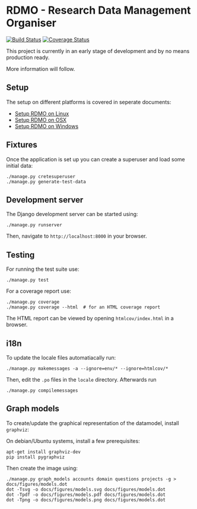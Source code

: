 RDMO - Research Data Management Organiser
=========================================

[![Build Status](https://travis-ci.org/rdmorganiser/rdmo.svg?branch=master)](https://travis-ci.org/rdmorganiser/rdmo)
[![Coverage Status](https://coveralls.io/repos/rdmorganiser/rdmo/badge.svg?branch=master&service=github)](https://coveralls.io/github/rdmorganiser/rdmo?branch=master)

This project is currently in an early stage of development and by no means production ready.

More information will follow.

Setup
-----

The setup on different platforms is covered in seperate documents:

* [Setup RDMO on Linux](docs/setup-linux.md)
* [Setup RDMO on OSX](docs/setup-osx.md)
* [Setup RDMO on Windows](docs/setup-windows.md)

Fixtures
--------

Once the application is set up you can create a superuser and load some initial data:

```
./manage.py cretesuperuser
./manage.py generate-test-data
```

Development server
------------------

The Django development server can be started using:

```
./manage.py runserver
```

Then, navigate to `http://localhost:8000` in your browser.

Testing
-------

For running the test suite use:

```
./manage.py test
```

For a coverage report use:

```
./manage.py coverage
./manage.py coverage --html  # for an HTML coverage report
```

The HTML report can be viewed by opening `htmlcov/index.html` in a browser.


i18n
----

To update the locale files automatiacally run:

```
./manage.py makemessages -a --ignore=env/* --ignore=htmlcov/*
```

Then, edit the `.po` files in the `locale` directory. Afterwards run

```
./manage.py compilemessages
```

Graph models
------------

To create/update the graphical representation of the datamodel, install `graphviz`:

On debian/Ubuntu systems, install a few prerequisites:

```
apt-get install graphviz-dev
pip install pygraphviz
```

Then create the image using:

```
./manage.py graph_models accounts domain questions projects -g > docs/figures/models.dot
dot -Tsvg -o docs/figures/models.svg docs/figures/models.dot
dot -Tpdf -o docs/figures/models.pdf docs/figures/models.dot
dot -Tpng -o docs/figures/models.png docs/figures/models.dot
```
